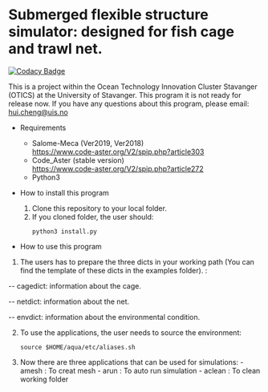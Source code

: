 # Submerged flexible structure simulator: designed for fish cage and trawl net. 

[![Codacy Badge](https://api.codacy.com/project/badge/Grade/19931a0cd13143c29c7b26795031bc1f)](https://www.codacy.com/manual/hui-aqua/hydromodel?utm_source=github.com&amp;utm_medium=referral&amp;utm_content=hui-aqua/hydromodel&amp;utm_campaign=Badge_Grade)

This is a project within the Ocean Technology Innovation Cluster Stavanger (OTICS) at the University of Stavanger. 
This program it is not ready for release now.
If you have any questions about this program, please email: hui.cheng@uis.no
* Requirements
    * Salome-Meca (Ver2019, Ver2018)  
    https://www.code-aster.org/V2/spip.php?article303
    * Code_Aster (stable version)  
    https://www.code-aster.org/V2/spip.php?article272
    * Python3
     
* How to install this program
    1. Clone this repository to your local folder. 
    2. If you cloned folder, the user should:
        ```
        python3 install.py
        ```
 * How to use this program   
 1. The users has to prepare the three dicts in your working path
 (You can find the template of these dicts in the examples folder). :
 
   -- cagedict: information about the cage.
   
   -- netdict: information about the net.
   
   -- envdict: information about the environmental condition.
   
       
2. To use the applications, the user needs to source the environment:
   ```
   source $HOME/aqua/etc/aliases.sh 
   ```

  3. Now there are three applications that can be used for simulations:
    - amesh : To creat mesh
    - arun : To auto run simulation
    - aclean : To clean working folder 
